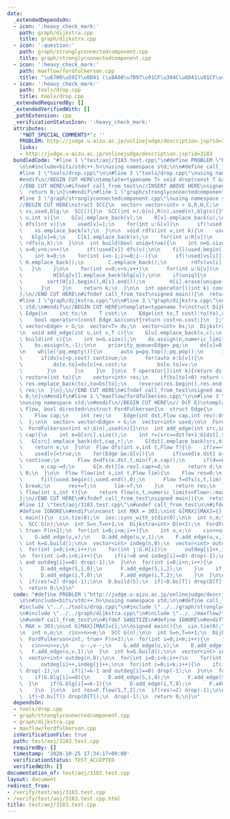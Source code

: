 ```yaml
---
data:
  _extendedDependsOn:
  - icon: ':heavy_check_mark:'
    path: graph/dijkstra.cpp
    title: graph/dijkstra.cpp
  - icon: ':question:'
    path: graph/stronglyconnectedcomponent.cpp
    title: graph/stronglyconnectedcomponent.cpp
  - icon: ':heavy_check_mark:'
    path: maxflow/fordfulkerson.cpp
    title: "\u6700\u5927\u6D41 (\u8A08\u7B97\u91CF\u304C\u6D41\u91CF\u4F9D\u5B58)"
  - icon: ':heavy_check_mark:'
    path: tools/drop.cpp
    title: tools/drop.cpp
  _extendedRequiredBy: []
  _extendedVerifiedWith: []
  _pathExtension: cpp
  _verificationStatusIcon: ':heavy_check_mark:'
  attributes:
    '*NOT_SPECIAL_COMMENTS*': ''
    PROBLEM: http://judge.u-aizu.ac.jp/onlinejudge/description.jsp?id=3183
    links:
    - http://judge.u-aizu.ac.jp/onlinejudge/description.jsp?id=3183
  bundledCode: "#line 1 \"test/aoj/3183.test.cpp\"\n#define PROBLEM \"http://judge.u-aizu.ac.jp/onlinejudge/description.jsp?id=3183\"\
    \n\n#include<bits/stdc++.h>\nusing namespace std;\n\n#define call_from_test\n\
    #line 1 \"tools/drop.cpp\"\n\n#line 3 \"tools/drop.cpp\"\nusing namespace std;\n\
    #endif\n//BEGIN CUT HERE\ntemplate<typename T> void drop(const T &x){cout<<x<<endl;exit(0);}\n\
    //END CUT HERE\n#ifndef call_from_test\n//INSERT ABOVE HERE\nsigned main(){\n\
    \  return 0;\n}\n#endif\n#line 1 \"graph/stronglyconnectedcomponent.cpp\"\n\n\
    #line 3 \"graph/stronglyconnectedcomponent.cpp\"\nusing namespace std;\n#endif\n\
    //BEGIN CUT HERE\nstruct SCC{\n  vector< vector<int> > G,R,H,C;\n  vector<int>\
    \ vs,used,blg;\n  SCC(){}\n  SCC(int n):G(n),R(n),used(n),blg(n){}\n\n  void add_edge(int\
    \ u,int v){\n    G[u].emplace_back(v);\n    R[v].emplace_back(u);\n  }\n\n  void\
    \ dfs(int v){\n    used[v]=1;\n    for(int u:G[v])\n      if(!used[u]) dfs(u);\n\
    \    vs.emplace_back(v);\n  }\n\n  void rdfs(int v,int k){\n    used[v]=1;\n \
    \   blg[v]=k;\n    C[k].emplace_back(v);\n    for(int u:R[v])\n      if(!used[u])\
    \ rdfs(u,k);\n  }\n\n  int build(bool uniq=true){\n    int n=G.size();\n    for(int\
    \ v=0;v<n;v++)\n      if(!used[v]) dfs(v);\n\n    fill(used.begin(),used.end(),0);\n\
    \    int k=0;\n    for(int i=n-1;i>=0;i--){\n      if(!used[vs[i]]){\n       \
    \ H.emplace_back();\n        C.emplace_back();\n        rdfs(vs[i],k++);\n   \
    \   }\n    }\n\n    for(int v=0;v<n;v++)\n      for(int u:G[v])\n        if(blg[v]!=blg[u])\n\
    \          H[blg[v]].emplace_back(blg[u]);\n\n    if(uniq){\n      for(int i=0;i<k;i++){\n\
    \        sort(H[i].begin(),H[i].end());\n        H[i].erase(unique(H[i].begin(),H[i].end()),H[i].end());\n\
    \      }\n    }\n    return k;\n  }\n\n  int operator[](int k) const{return blg[k];}\n\
    };\n//END CUT HERE\n#ifndef call_from_test\nsigned main(){\n  return 0;\n}\n#endif\n\
    #line 1 \"graph/dijkstra.cpp\"\n\n#line 3 \"graph/dijkstra.cpp\"\nusing namespace\
    \ std;\n#endif\n//BEGIN CUT HERE\ntemplate<typename T>\nstruct Dijkstra{\n  struct\
    \ Edge{\n    int to;\n    T cost;\n    Edge(int to,T cost):to(to),cost(cost){}\n\
    \    bool operator<(const Edge &o)const{return cost>o.cost;}\n  };\n\n  vector<\
    \ vector<Edge> > G;\n  vector<T> ds;\n  vector<int> bs;\n  Dijkstra(int n):G(n){}\n\
    \n  void add_edge(int u,int v,T c){\n    G[u].emplace_back(v,c);\n  }\n\n  void\
    \ build(int s){\n    int n=G.size();\n    ds.assign(n,numeric_limits<T>::max());\n\
    \    bs.assign(n,-1);\n\n    priority_queue<Edge> pq;\n    ds[s]=0;\n    pq.emplace(s,ds[s]);\n\
    \n    while(!pq.empty()){\n      auto p=pq.top();pq.pop();\n      int v=p.to;\n\
    \      if(ds[v]<p.cost) continue;\n      for(auto e:G[v]){\n        if(ds[e.to]>ds[v]+e.cost){\n\
    \          ds[e.to]=ds[v]+e.cost;\n          bs[e.to]=v;\n          pq.emplace(e.to,ds[e.to]);\n\
    \        }\n      }\n    }\n  }\n\n  T operator[](int k){return ds[k];}\n\n  vector<int>\
    \ restore(int to){\n    vector<int> res;\n    if(bs[to]<0) return res;\n    while(~to)\
    \ res.emplace_back(to),to=bs[to];\n    reverse(res.begin(),res.end());\n    return\
    \ res;\n  }\n};\n//END CUT HERE\n#ifndef call_from_test\nsigned main(){\n  return\
    \ 0;\n}\n#endif\n#line 1 \"maxflow/fordfulkerson.cpp\"\n\n#line 3 \"maxflow/fordfulkerson.cpp\"\
    \nusing namespace std;\n#endif\n//BEGIN CUT HERE\n// O(F E)\ntemplate<typename\
    \ Flow, bool directed>\nstruct FordFulkerson{\n  struct Edge{\n    int dst;\n\
    \    Flow cap;\n    int rev;\n    Edge(int dst,Flow cap,int rev):dst(dst),cap(cap),rev(rev){}\n\
    \  };\n\n  vector< vector<Edge> > G;\n  vector<int> used;\n\n  FordFulkerson(){}\n\
    \  FordFulkerson(int n):G(n),used(n){}\n\n  int add_edge(int src,int dst,Flow\
    \ cap){\n    int e=G[src].size();\n    int r=(src==dst?e+1:G[dst].size());\n \
    \   G[src].emplace_back(dst,cap,r);\n    G[dst].emplace_back(src,directed?0:cap,e);\n\
    \    return e;\n  }\n\n  Flow dfs(int v,int t,Flow f){\n    if(v==t) return f;\n\
    \    used[v]=true;\n    for(Edge &e:G[v]){\n      if(used[e.dst] or e.cap==0)\
    \ continue;\n      Flow d=dfs(e.dst,t,min(f,e.cap));\n      if(d==0) continue;\n\
    \      e.cap-=d;\n      G[e.dst][e.rev].cap+=d;\n      return d;\n    }\n    return\
    \ 0;\n  }\n\n  Flow flow(int s,int t,Flow lim){\n    Flow res=0;\n    while(1){\n\
    \      fill(used.begin(),used.end(),0);\n      Flow f=dfs(s,t,lim);\n      if(f==0)\
    \ break;\n      res+=f;\n      lim-=f;\n    }\n    return res;\n  }\n\n  Flow\
    \ flow(int s,int t){\n    return flow(s,t,numeric_limits<Flow>::max()/2);\n  }\n\
    };\n//END CUT HERE\n#ifndef call_from_test\nsigned main(){\n  return 0;\n}\n#endif\n\
    #line 11 \"test/aoj/3183.test.cpp\"\n#undef call_from_test\n\n#ifdef SANITIZE\n\
    #define IGNORE\n#endif\n\nconst int MAX = 303;\nint G[MAX][MAX]={};\n\nsigned\
    \ main(){\n  cin.tie(0);\n  ios::sync_with_stdio(0);\n\n  int n,m;\n  cin>>n>>m;\n\
    \  SCC G(n);\n\n  int S=n,T=n+1;\n  Dijkstra<int> D(n+2);\n  FordFulkerson<int,\
    \ true> F(n+2);\n  for(int i=0;i<m;i++){\n    int u,v;\n    cin>>u>>v;\n    u--;v--;\n\
    \    G.add_edge(u,v);\n    D.add_edge(u,v,1);\n    F.add_edge(u,v,1);\n  }\n \
    \ int k=G.build();\n\n  vector<int> indeg(n,0);\n  vector<int> outdeg(n,0);\n\n\
    \  for(int i=0;i<k;i++)\n    for(int j:G.H[i])\n      outdeg[i]++,indeg[j]++;\n\
    \n  for(int i=0;i<k;i++){\n    if(i!=0 and indeg[i]==0) drop(-1);\n    if(i!=k-1\
    \ and outdeg[i]==0) drop(-1);\n  }\n\n  for(int i=0;i<n;i++){\n    if(G.blg[i]==0){\n\
    \      D.add_edge(S,i,0);\n      F.add_edge(S,i,2);\n    }\n    if(G.blg[i]==k-1){\n\
    \      D.add_edge(i,T,0);\n      F.add_edge(i,T,2);\n    }\n  }\n\n  int res=F.flow(S,T,2);\n\
    \  if(res!=2) drop(-1);\n\n  D.build(S);\n  if(~D.bs[T]) drop(D[T]);\n  drop(-1);\n\
    \  return 0;\n}\n"
  code: "#define PROBLEM \"http://judge.u-aizu.ac.jp/onlinejudge/description.jsp?id=3183\"\
    \n\n#include<bits/stdc++.h>\nusing namespace std;\n\n#define call_from_test\n\
    #include \"../../tools/drop.cpp\"\n#include \"../../graph/stronglyconnectedcomponent.cpp\"\
    \n#include \"../../graph/dijkstra.cpp\"\n#include \"../../maxflow/fordfulkerson.cpp\"\
    \n#undef call_from_test\n\n#ifdef SANITIZE\n#define IGNORE\n#endif\n\nconst int\
    \ MAX = 303;\nint G[MAX][MAX]={};\n\nsigned main(){\n  cin.tie(0);\n  ios::sync_with_stdio(0);\n\
    \n  int n,m;\n  cin>>n>>m;\n  SCC G(n);\n\n  int S=n,T=n+1;\n  Dijkstra<int> D(n+2);\n\
    \  FordFulkerson<int, true> F(n+2);\n  for(int i=0;i<m;i++){\n    int u,v;\n \
    \   cin>>u>>v;\n    u--;v--;\n    G.add_edge(u,v);\n    D.add_edge(u,v,1);\n \
    \   F.add_edge(u,v,1);\n  }\n  int k=G.build();\n\n  vector<int> indeg(n,0);\n\
    \  vector<int> outdeg(n,0);\n\n  for(int i=0;i<k;i++)\n    for(int j:G.H[i])\n\
    \      outdeg[i]++,indeg[j]++;\n\n  for(int i=0;i<k;i++){\n    if(i!=0 and indeg[i]==0)\
    \ drop(-1);\n    if(i!=k-1 and outdeg[i]==0) drop(-1);\n  }\n\n  for(int i=0;i<n;i++){\n\
    \    if(G.blg[i]==0){\n      D.add_edge(S,i,0);\n      F.add_edge(S,i,2);\n  \
    \  }\n    if(G.blg[i]==k-1){\n      D.add_edge(i,T,0);\n      F.add_edge(i,T,2);\n\
    \    }\n  }\n\n  int res=F.flow(S,T,2);\n  if(res!=2) drop(-1);\n\n  D.build(S);\n\
    \  if(~D.bs[T]) drop(D[T]);\n  drop(-1);\n  return 0;\n}\n"
  dependsOn:
  - tools/drop.cpp
  - graph/stronglyconnectedcomponent.cpp
  - graph/dijkstra.cpp
  - maxflow/fordfulkerson.cpp
  isVerificationFile: true
  path: test/aoj/3183.test.cpp
  requiredBy: []
  timestamp: '2020-10-25 17:34:17+09:00'
  verificationStatus: TEST_ACCEPTED
  verifiedWith: []
documentation_of: test/aoj/3183.test.cpp
layout: document
redirect_from:
- /verify/test/aoj/3183.test.cpp
- /verify/test/aoj/3183.test.cpp.html
title: test/aoj/3183.test.cpp
---
```

